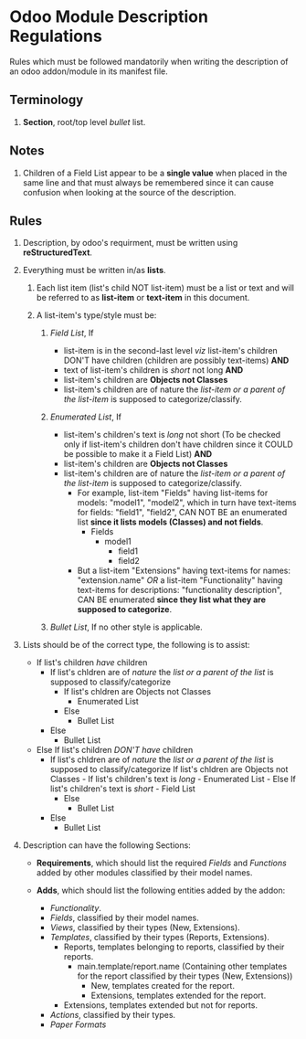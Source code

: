 # **Odoo Module Description Regulations**

Rules which must be followed mandatorily when writing the description of an odoo addon/module in its manifest file.

## Terminology
1. **Section**, root/top level *bullet* list.

## Notes

1. Children of a Field List appear to be a **single value** when placed in the same line and that must always be remembered since it can cause confusion when looking at the source of the description.

## Rules

1. Description, by odoo's requirment, must be written using  **reStructuredText**.

2. Everything must be written in/as **lists**.
	1. Each list item (list's child NOT list-item) must be a list or text and will be referred to as **list-item** or **text-item** in this document.

	2. A list-item's type/style must be:
		1. *Field List*, If
			- list-item is in the second-last level *viz* list-item's children DON'T have children (children are possibly text-items) **AND**
			- text of list-item's children is *short* not long **AND**
			- list-item's children are **Objects not Classes**
			- list-item's children are of nature the *list-item or a parent of the list-item* is supposed to categorize/classify.
		2. *Enumerated List*, If
			- list-item's children's text is *long* not short (To be checked only if list-item's children don't have children since it COULD be possible to make it a Field List) **AND**
			- list-item's children are **Objects not Classes**
			- list-item's children are of nature the *list-item or a parent of the list-item* is supposed to categorize/classify.
				- For example, list-item "Fields" having list-items for models: "model1", "model2", which in turn have text-items for fields: "field1", "field2", CAN NOT BE an enumerated list **since it lists models (Classes) and not fields**.
					- Fields
						- model1
							- field1
							- field2
				- But a list-item "Extensions" having text-items for names: "extension.name" *OR* a list-item "Functionality" having text-items for descriptions: "functionality description", CAN BE enumerated **since they list what they are supposed to categorize**.

		3. *Bullet List*, If no other style is applicable.

3. Lists should be of the correct type, the following is to assist:
	- If list's children *have* children
		- If list's chldren are of *nature* the *list or a parent of the list* is supposed to classify/categorize
			- If list's chldren are Objects not Classes
				- Enumerated List
			- Else
				- Bullet List
		- Else
			- Bullet List
	- Else If list's children *DON'T have* children
		- If list's chldren are of *nature* the *list or a parent of the list* is supposed to classify/categorize
			If list's chldren are Objects not Classes
				- If list's children's text is *long*
					- Enumerated List
				- Else If list's children's text is *short*
					- Field List
			- Else
				- Bullet List
		- Else
			- Bullet List

4. Description can have the following Sections:
	- **Requirements**, which should list the required *Fields* and *Functions* added by other modules classified by their model names.

	- **Adds**, which should list the following entities added by the addon:
		- *Functionality*.
		- *Fields*, classified by their model names.
		- *Views*, classified by their types (New, Extensions).
		- *Templates*, classified by their types (Reports, Extensions).
			- Reports, templates belonging to reports, classified by their reports.
				- main.template/report.name (Containing other templates for the report classified by their types (New, Extensions))
					- New, templates created for the report.
					- Extensions, templates extended for the report.
			- Extensions, templates extended but not for reports.
		- *Actions*, classified by their types.
		- *Paper Formats*